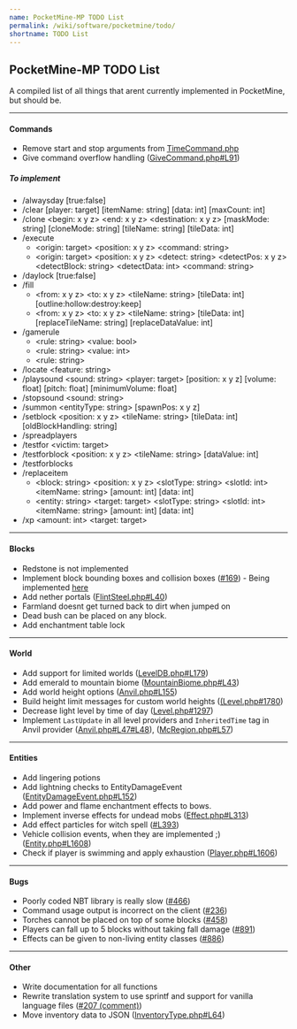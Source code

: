 ```yaml
---
name: PocketMine-MP TODO List
permalink: /wiki/software/pocketmine/todo/
shortname: TODO List
---
```

## PocketMine-MP TODO List
A compiled list of all things that arent currently implemented in PocketMine, but should be.  

---

#### Commands
 * Remove start and stop arguments from [TimeCommand.php](https://github.com/pmmp/PocketMine-MP/blob/master/src/pocketmine/command/defaults/TimeCommand.php#L49#L74)
 * Give command overflow handling ([GiveCommand.php#L91](https://github.com/pmmp/PocketMine-MP/blob/master/src/pocketmine/command/defaults/GiveCommand.php#L91))
 
##### To implement
 * /alwaysday [true:false]
 * /clear [player: target] [itemName: string] [data: int] [maxCount: int]
 * /clone \<begin: x y z> \<end: x y z> \<destination: x y z> [maskMode: string] [cloneMode: string] [tileName: string] [tileData: int]
 * /execute 
   * \<origin: target> \<position: x y z> \<command: string>
   * \<origin: target> \<position: x y z> \<detect: string> \<detectPos: x y z> \<detectBlock: string> \<detectData: int> \<command: string>
 * /daylock [true:false]
 * /fill 
   * \<from: x y z> \<to: x y z> \<tileName: string> [tileData: int] [outline:hollow:destroy:keep]
   * \<from: x y z> \<to: x y z> \<tileName: string> [tileData: int] [replaceTileName: string] [replaceDataValue: int]
 * /gamerule 
   * \<rule: string> \<value: bool>
   * \<rule: string> \<value: int>
   * \<rule: string>
 * /locate \<feature: string>
 * /playsound \<sound: string> \<player: target> [position: x y z] [volume: float] [pitch: float] [minimumVolume: float]
 * /stopsound \<sound: string>
 * /summon \<entityType: string> [spawnPos: x y z]
 * /setblock \<position: x y z> \<tileName: string> [tileData: int] [oldBlockHandling: string]
 * /spreadplayers
 * /testfor \<victim: target>
 * /testforblock \<position: x y z> \<tileName: string> [dataValue: int]
 * /testforblocks
 * /replaceitem 
   * \<block: string> \<position: x y z> \<slotType: string> \<slotId: int> \<itemName: string> [amount: int] [data: int]
   * \<entity: string> \<target: target> \<slotType: string> \<slotId: int> \<itemName: string> [amount: int] [data: int]
 * /xp \<amount: int> \<target: target>
 
---
 
#### Blocks
 * Redstone is not implemented
 * Implement block bounding boxes and collision boxes ([#169](https://github.com/pmmp/PocketMine-MP/issues/169)) - Being implemented [here](https://github.com/pmmp/PocketMine-MP/pull/1880)
 * Add nether portals ([FlintSteel.php#L40](https://github.com/pmmp/PocketMine-MP/blob/master/src/pocketmine/item/FlintSteel.php#L40))
 * Farmland doesnt get turned back to dirt when jumped on
 * Dead bush can be placed on any block.
 * Add enchantment table lock

---
 
#### World
 * Add support for limited worlds ([LevelDB.php#L179](https://github.com/pmmp/PocketMine-MP/blob/master/src/pocketmine/level/format/io/leveldb/LevelDB.php#L179))
 * Add emerald to mountain biome ([MountainBiome.php#L43](https://github.com/pmmp/PocketMine-MP/blob/master/src/pocketmine/level/generator/normal/biome/MountainsBiome.php#L43))
 * Add world height options ([Anvil.php#L155](https://github.com/pmmp/PocketMine-MP/blob/master/src/pocketmine/level/format/io/region/Anvil.php#L155))
 * Build height limit messages for custom world heights ([(Level.php#1780](https://github.com/pmmp/PocketMine-MP/blob/master/src/pocketmine/level/Level.php#L1780))
 * Decrease light level by time of day ([Level.php#1297](https://github.com/pmmp/PocketMine-MP/blob/api3/blocks/src/pocketmine/level/Level.php#L1297))
 * Implement `LastUpdate` in all level providers and `InheritedTime` tag in Anvil provider ([Anvil.php#L47#L48](https://github.com/pmmp/PocketMine-MP/blob/master/src/pocketmine/level/format/io/region/Anvil.php#L47#L48)), ([McRegion.php#L57](https://github.com/pmmp/PocketMine-MP/blob/master/src/pocketmine/level/format/io/region/McRegion.php#L57))
 
---
  
#### Entities
 * Add lingering potions
 * Add lightning checks to EntityDamageEvent ([EntityDamageEvent.php#L152](https://github.com/pmmp/PocketMine-MP/blob/master/src/pocketmine/event/entity/EntityDamageEvent.php#L152))
 * Add power and flame enchantment effects to bows.
 * Implement inverse effects for undead mobs ([Effect.php#L313](https://github.com/pmmp/PocketMine-MP/blob/master/src/pocketmine/entity/Effect.php#L313))
 * Add effect particles for witch spell ([#L393](https://github.com/pmmp/PocketMine-MP/blob/master/src/pocketmine/entity/Effect.php#L393))
 * Vehicle collision events, when they are implemented ;) ([Entity.php#L1608](https://github.com/pmmp/PocketMine-MP/blob/master/src/pocketmine/entity/Entity.php#L1608))
 * Check if player is swimming and apply exhaustion ([Player.php#L1606](https://github.com/pmmp/PocketMine-MP/blob/master/src/pocketmine/Player.php#L1606))
 
---
 
#### Bugs
 * Poorly coded NBT library is really slow ([#466](https://github.com/pmmp/PocketMine-MP/issues/466))
 * Command usage output is incorrect on the client ([#236](https://github.com/pmmp/PocketMine-MP/issues/236))
 * Torches cannot be placed on top of some blocks ([#458](https://github.com/pmmp/PocketMine-MP/issues/458))
 * Players can fall up to 5 blocks without taking fall damage ([#891](https://github.com/pmmp/PocketMine-MP/issues/891))
 * Effects can be given to non-living entity classes ([#886](https://github.com/pmmp/PocketMine-MP/issues/886))
 
---
 
#### Other
 * Write documentation for all functions
 * Rewrite translation system to use sprintf and support for vanilla language files ([#207 (comment)](https://github.com/pmmp/PocketMine-MP/issues/207#issuecomment-280027871))
 * Move inventory data to JSON ([InventoryType.php#L64](https://github.com/pmmp/PocketMine-MP/blob/api3/blocks/src/pocketmine/inventory/InventoryType.php#L64))
